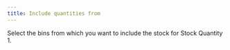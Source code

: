 ```yaml
---
title: Include quantities from
---
```



Select the bins from which you want to include the stock for Stock Quantity  1.
